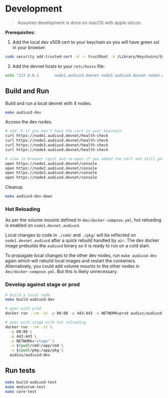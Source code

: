 # Development

> Assumes development is done on macOS with apple silicon.

**Prerequisites:**

1. Add the local dev x509 cert to your keychain so you will have green ssl in your browser.

```bash
sudo security add-trusted-cert -d -r trustRoot -k /Library/Keychains/System.keychain dev/tls/cert.pem
```

2. Add the devnet hosts to your `/etc/hosts` file:

```bash
echo "127.0.0.1       node1.audiusd.devnet node2.audiusd.devnet node3.audiusd.devnet node4.audiusd.devnet" | sudo tee -a /etc/hosts
```

## Build and Run

Build and run a local devnet with 4 nodes.

```bash
make audiusd-dev
```

Access the dev nodes.

```bash
# add -k if you don't have the cert in your keychain
curl https://node1.audiusd.devnet/health-check
curl https://node2.audiusd.devnet/health-check
curl https://node3.audiusd.devnet/health-check
curl https://node4.audiusd.devnet/health-check

# view in browser (quit and re-open if you added the cert and still get browser warnings)
open https://node1.audiusd.devnet/console
open https://node2.audiusd.devnet/console
open https://node3.audiusd.devnet/console
open https://node4.audiusd.devnet/console
```

Cleanup.

```bash
make audiusd-dev-down
```

### Hot Reloading

As per the volume mounts defined in `dev/docker-compose.yml`, hot reloading is enabled on `node1.devnet.audiusd`.

Local changes to code in `./cmd/` and `./pkg/` will be reflected on `node1.devnet.audiusd` after a quick rebuild handled by `air`. The dev docker image prebuilds the `audiusd` binary so it is ready to run on a cold start.

To propagate local changes to the other dev nodes, run `make audiusd-dev` again which will rebuild local images and restart the containers. Alternatively, you could add volume mounts to the other nodes in `dev/docker-compose.yml`. But this is likely unnecessary.


### Develop against stage or prod

```bash
# build a local node
make build-audiusd-dev

# peer with prod
docker run --rm -it -p 80:80 -p 443:443 -e NETWORK=prod audius/audiusd:dev

# peer with stage with hot reloading
docker run --rm -it \
  -p 80:80 \
  -p 443:443 \
  -e NETWORK="stage" \
  -v $(pwd)/cmd:/app/cmd \
  -v $(pwd)/pkg:/app/pkg \
  audius/audiusd:dev
```

## Run tests

```bash
make build-audiusd-test
make mediorum-test
make core-test
```
